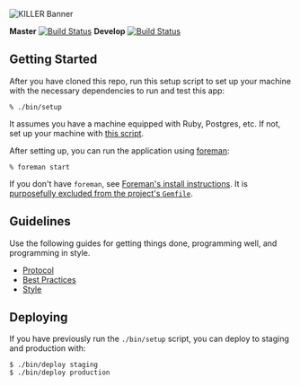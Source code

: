 ![KILLER Banner](http://cl.ly/image/3u1E1y3Z432L/Screen%20Shot%202015-04-22%20at%2022.43.39.png)

__Master__ [![Build Status](https://magnum.travis-ci.com/supertinou/killer.svg?token=qc3AoUDpTfCVuzP4GvZq&branch=master)](https://magnum.travis-ci.com/supertinou/killer)
__Develop__ [![Build Status](https://magnum.travis-ci.com/supertinou/killer.svg?token=qc3AoUDpTfCVuzP4GvZq&branch=develop)](https://magnum.travis-ci.com/supertinou/killer)

## Getting Started

After you have cloned this repo, run this setup script to set up your machine
with the necessary dependencies to run and test this app:

    % ./bin/setup

It assumes you have a machine equipped with Ruby, Postgres, etc. If not, set up
your machine with [this script].

[this script]: https://github.com/thoughtbot/laptop

After setting up, you can run the application using [foreman]:

    % foreman start

If you don't have `foreman`, see [Foreman's install instructions][foreman]. It
is [purposefully excluded from the project's `Gemfile`][exclude].

[foreman]: https://github.com/ddollar/foreman
[exclude]: https://github.com/ddollar/foreman/pull/437#issuecomment-41110407

## Guidelines

Use the following guides for getting things done, programming well, and
programming in style.

* [Protocol](http://github.com/thoughtbot/guides/blob/master/protocol)
* [Best Practices](http://github.com/thoughtbot/guides/blob/master/best-practices)
* [Style](http://github.com/thoughtbot/guides/blob/master/style)

## Deploying

If you have previously run the `./bin/setup` script,
you can deploy to staging and production with:

    $ ./bin/deploy staging
    $ ./bin/deploy production
